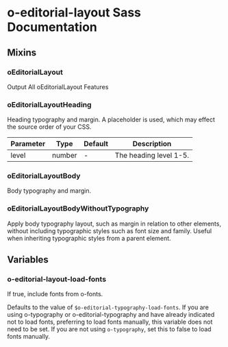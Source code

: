 # o-editorial-layout Sass Documentation
## Mixins
### oEditorialLayout
Output All oEditorialLayout Features

### oEditorialLayoutHeading
Heading typography and margin.
A placeholder is used, which may effect the source order of your CSS.


| Parameter | Type | Default | Description |
| ---- | ---- | ------- | ----------- |
| level | number | - |The heading level 1-5. |
### oEditorialLayoutBody
Body typography and margin.

### oEditorialLayoutBodyWithoutTypography
Apply body typography layout, such as margin in relation to other elements,
without including typographic styles such as font size and family. Useful
when inheriting typographic styles from a parent element.

## Variables
### o-editorial-layout-load-fonts
If true, include fonts from o-fonts.

Defaults to the value of `$o-editorial-typography-load-fonts`. If you are
using o-typography or o-editorial-typography and have already indicated not
to load fonts, preferring to load fonts manually, this variable does not
need to be set. If you are not using `o-typography`, set this to false to
load fonts manually.

